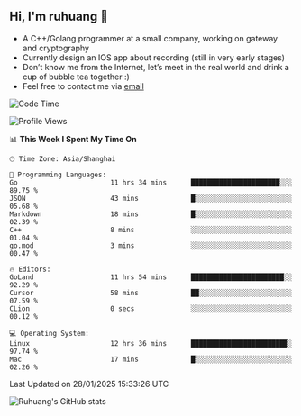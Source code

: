 ## Hi, I'm ruhuang 👋

- A C++/Golang programmer at a small company, working on gateway and cryptography
- Currently design an IOS app about recording (still in very early stages)
- Don’t know me from the Internet, let’s meet in the real world and drink a cup of bubble tea together :)
- Feel free to contact me via [email](mailto:ruhuang2001@gmail.com)
<!--START_SECTION:waka-->
![Code Time](http://img.shields.io/badge/Code%20Time-284%20hrs%2021%20mins-blue)

![Profile Views](http://img.shields.io/badge/Profile%20Views-0-blue)

📊 **This Week I Spent My Time On** 

```text
🕑︎ Time Zone: Asia/Shanghai

💬 Programming Languages: 
Go                       11 hrs 34 mins      ██████████████████████░░░   89.75 % 
JSON                     43 mins             █░░░░░░░░░░░░░░░░░░░░░░░░   05.68 % 
Markdown                 18 mins             █░░░░░░░░░░░░░░░░░░░░░░░░   02.39 % 
C++                      8 mins              ░░░░░░░░░░░░░░░░░░░░░░░░░   01.04 % 
go.mod                   3 mins              ░░░░░░░░░░░░░░░░░░░░░░░░░   00.47 % 

🔥 Editors: 
GoLand                   11 hrs 54 mins      ███████████████████████░░   92.29 % 
Cursor                   58 mins             ██░░░░░░░░░░░░░░░░░░░░░░░   07.59 % 
CLion                    0 secs              ░░░░░░░░░░░░░░░░░░░░░░░░░   00.12 % 

💻 Operating System: 
Linux                    12 hrs 36 mins      ████████████████████████░   97.74 % 
Mac                      17 mins             █░░░░░░░░░░░░░░░░░░░░░░░░   02.26 % 
```


 Last Updated on 28/01/2025 15:33:26 UTC
<!--END_SECTION:waka-->

![Ruhuang's GitHub stats](https://github-readme-stats.vercel.app/api?username=ruhuang2001&count_private=true&hide_title=true&show_icons=true&theme=vue)


